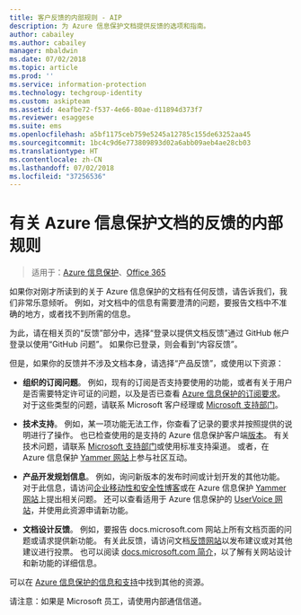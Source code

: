 ```yaml
---
title: 客户反馈的内部规则 - AIP
description: 为 Azure 信息保护文档提供反馈的选项和指南。
author: cabailey
ms.author: cabailey
manager: mbaldwin
ms.date: 07/02/2018
ms.topic: article
ms.prod: ''
ms.service: information-protection
ms.technology: techgroup-identity
ms.custom: askipteam
ms.assetid: 4eafbe72-f537-4e66-80ae-d11894d373f7
ms.reviewer: esaggese
ms.suite: ems
ms.openlocfilehash: a5bf1175ceb759e5245a12785c155de63252aa45
ms.sourcegitcommit: 1bc4c9d6e773809893d02a6abb09aeb4ae28cb03
ms.translationtype: HT
ms.contentlocale: zh-CN
ms.lasthandoff: 07/02/2018
ms.locfileid: "37256536"
---
```

# <a name="house-rules-for-feedback-on-the-azure-information-protection-documentation"></a>有关 Azure 信息保护文档的反馈的内部规则

>适用于：[Azure 信息保护](https://azure.microsoft.com/pricing/details/information-protection)、[Office 365](http://download.microsoft.com/download/E/C/F/ECF42E71-4EC0-48FF-AA00-577AC14D5B5C/Azure_Information_Protection_licensing_datasheet_EN-US.pdf)

如果你对刚才所读到的关于 Azure 信息保护的文档有任何反馈，请告诉我们，我们非常乐意倾听。 例如，对文档中的信息有需要澄清的问题，要报告文档中不准确的地方，或者找不到所需的信息。 

为此，请在相关页的“反馈”部分中，选择“登录以提供文档反馈”通过 GitHub 帐户登录以使用“GitHub 问题”。 如果你已登录，则会看到“内容反馈”。 

但是，如果你的反馈并不涉及文档本身，请选择“产品反馈”，或使用以下资源：
 
- **组织的订阅问题**。 例如，现有的订阅是否支持要使用的功能，或者有关于用户是否需要特定许可证的问题，以及是否已查看 [Azure 信息保护的订阅要求](./get-started/requirements.md#subscription-for-azure-information-protection)。 对于这些类型的问题，请联系 Microsoft 客户经理或 [Microsoft 支持部门](./get-started/information-support.md#to-contact-microsoft-support)。
    
- **技术支持**。 例如，某一项功能无法工作，你查看了记录的要求并按照提供的说明进行了操作。 也已检查使用的是支持的 Azure 信息保护客户端[版本](./rms-client/client-version-release-history.md#servicing-information-and-timelines)。 有关技术问题，请联系 [Microsoft 支持部门](./get-started/information-support.md#to-contact-microsoft-support)或使用标准支持渠道。 或者，在 Azure 信息保护 [Yammer 网站](https://www.yammer.com/AskIPTeam)上参与社区互动。

- **产品开发规划信息**。 例如，询问新版本的发布时间或计划开发的其他功能。 对于此信息，请访问[企业移动性和安全性博客](https://cloudblogs.microsoft.com/enterprisemobility/?product=azure-information-protection,azure-rights-management-services)或在 Azure 信息保护 [Yammer 网站](https://www.yammer.com/AskIPTeam)上提出相关问题。 还可以查看适用于 Azure 信息保护的 [UserVoice 网站](https://msip.uservoice.com)，并使用此资源申请新功能。

- **文档设计反馈**。 例如，要报告 docs.microsoft.com 网站上所有文档页面的问题或请求提供新功能。 有关此反馈，请访问文档[反馈网站](https://msdocs.uservoice.com/forums/364242-general-site-feedback)以发布建议或对其他建议进行投票。 也可以阅读 [docs.microsoft.com 简介](/teamblog/introducing-docs-microsoft-com/)，以了解有关网站设计和新功能的详细信息。

可以在 [Azure 信息保护的信息和支持](./get-started/information-support.md)中找到其他的资源。 

请注意：如果是 Microsoft 员工，请使用内部通信信道。

